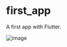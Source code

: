 # first_app

A first app with Flutter.

![image](https://github.com/EiJhonatan/my-first-app/assets/103134496/d57e19d1-982d-4dd0-a4de-ad24e192fd32)
